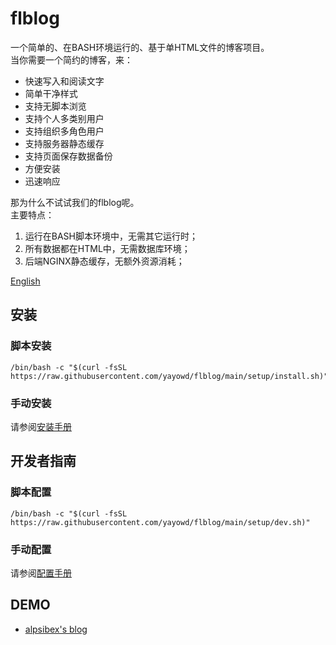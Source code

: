 # flblog

一个简单的、在BASH环境运行的、基于单HTML文件的博客项目。  
当你需要一个简约的博客，来：

- 快速写入和阅读文字
- 简单干净样式
- 支持无脚本浏览
- 支持个人多类别用户
- 支持组织多角色用户
- 支持服务器静态缓存
- 支持页面保存数据备份
- 方便安装
- 迅速响应

那为什么不试试我们的flblog呢。  
主要特点：

1. 运行在BASH脚本环境中，无需其它运行时；
1. 所有数据都在HTML中，无需数据库环境；
1. 后端NGINX静态缓存，无额外资源消耗；

[English](/README.md)

## 安装

### 脚本安装

<pre><code class="language-bash" data-lang="bash">/bin/bash -c "$(curl -fsSL https://raw.githubusercontent.com/yayowd/flblog/main/setup/install.sh)"</code></pre>

### 手动安装

请参阅[安装手册](setup/install.md)

## 开发者指南

### 脚本配置

<pre><code class="language-bash" data-lang="bash">/bin/bash -c "$(curl -fsSL https://raw.githubusercontent.com/yayowd/flblog/main/setup/dev.sh)"</code></pre>

### 手动配置

请参阅[配置手册](setup/dev.md)

## DEMO

- [alpsibex's blog](http://blog.alpsibex.cn)

